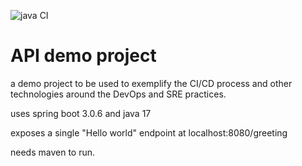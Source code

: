 ![java CI](https://github.com/mfierros103/apiDemo/actions/workflows/apiDemo-build.yaml/badge.svg)

API demo project
================= 

a demo project to be used to exemplify 
the CI/CD process and other technologies 
around the DevOps and SRE practices.


uses spring boot 3.0.6 and java 17

exposes a single "Hello world" endpoint
at localhost:8080/greeting

needs maven to run.

